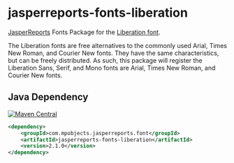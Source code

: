 # jasperreports-fonts-liberation

[JasperReports](https://community.jaspersoft.com/project/jasperreports-library) Fonts Package for the [Liberation font](https://github.com/liberationfonts/liberation-fonts).

The Liberation fonts are free alternatives to the commonly used Arial, Times New Roman, and Courier New fonts. They have the same characteristics, but can be freely distributed.
As such, this package will register the Liberation Sans, Serif, and Mono fonts are Arial, Times New Roman, and Courier New fonts.

## Java Dependency

[![Maven Central](https://img.shields.io/maven-central/v/com.mpobjects.jasperreports.font/jasperreports-fonts-liberation.svg?label=Maven%20Central)](https://search.maven.org/search?q=g:%22com.mpobjects.jasperreports.font%22%20AND%20a:%22jasperreports-fonts-liberation%22)

```xml
<dependency>
    <groupId>com.mpobjects.jasperreports.font</groupId>
    <artifactId>jasperreports-fonts-liberation</artifactId>
    <version>2.1.0</version>
</dependency>
```
